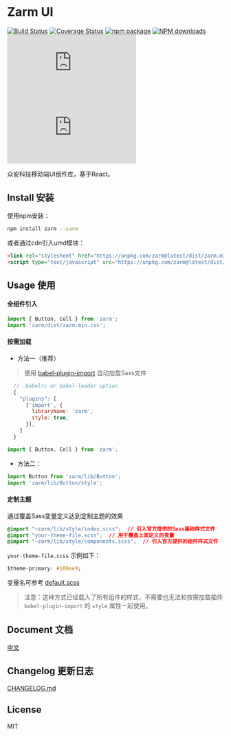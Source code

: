 # Zarm UI
  [![Build Status](https://www.travis-ci.org/ZhonganTechENG/zarm.svg?branch=master)](https://www.travis-ci.org/ZhonganTechENG/zarm)
  [![Coverage Status](https://img.shields.io/coveralls/ZhonganTechENG/zarm/master.svg)](https://coveralls.io/github/ZhonganTechENG/zarm?branch=master) 
  [![npm package](https://img.shields.io/npm/v/zarm.svg)](https://www.npmjs.org/package/zarm)
  [![NPM downloads](http://img.shields.io/npm/dm/zarm.svg)](https://npmjs.org/package/zarm) 
  ![JS gzip size](http://img.badgesize.io/https://unpkg.com/zarm@latest/dist/zarm.min.js?compression=gzip&label=gzip%20size:%20JS)
  ![CSS gzip size](http://img.badgesize.io/https://unpkg.com/zarm@latest/dist/zarm.min.css?compression=gzip&label=gzip%20size:%20CSS)

  众安科技移动端UI组件库，基于React。

## Install 安装


使用npm安装：
```bash
npm install zarm --save
```

或者通过cdn引入umd模块：
```html
<link rel="stylesheet" href="https://unpkg.com/zarm@latest/dist/zarm.min.css">
<script type="text/javascript" src="https://unpkg.com/zarm@latest/dist/zarm.min.js"></script>
```

## Usage 使用

#### 全组件引入

```js
import { Button, Cell } from 'zarm';
import 'zarm/dist/zarm.min.css';
```

#### 按需加载

* 方法一（推荐）

> 使用 [babel-plugin-import](https://github.com/ant-design/babel-plugin-import) 自动加载Sass文件

```js
  // .babelrc or babel-loader option
  {
    "plugins": [
      ['import', {
        libraryName: 'zarm',
        style: true,
      }],
    ]
  }
```
```js
import { Button, Cell } from 'zarm';
```

* 方法二：

```js
import Button from 'zarm/lib/Button';
import 'zarm/lib/Button/style';
```

#### 定制主题

通过覆盖Sass变量定义达到定制主题的效果

```css
@import "~zarm/lib/style/index.scss";  // 引入官方提供的Sass基础样式文件
@import "your-theme-file.scss";  // 用于覆盖上面定义的变量
@import "~zarm/lib/style/components.scss";  // 引入官方提供的组件样式文件
```

`your-theme-file.scss` 示例如下：

```css
$theme-primary: #108ee9;
```
变量名可参考 [default.scss](https://github.com/ZhonganTechENG/zarm/blob/master/components/style/themes/default.scss)

> 注意：这种方式已经载入了所有组件的样式，不需要也无法和按需加载插件 `babel-plugin-import` 的 `style` 属性一起使用。


## Document 文档
[中文](https://github.com/ZhonganTechENG/zarm/blob/master/docs/zh-cn/SUMMARY.md)

## Changelog 更新日志
[CHANGELOG.md](https://github.com/ZhonganTechENG/zarm/blob/master/CHANGELOG.md)

## License
MIT
